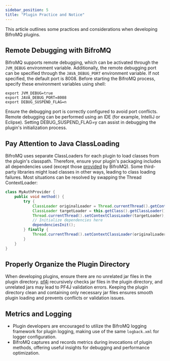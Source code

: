 ```yaml
---
sidebar_position: 5
title: "Plugin Practice and Notice"
---
```


This article outlines some practices and considerations when developing BifroMQ plugins.

## Remote Debugging with BifroMQ

BifroMQ supports remote debugging, which can be activated through the `JVM_DEBUG` environment variable. Additionally, the remote debugging port can be specified through the `JAVA_DEBUG_PORT` environment variable. If not specified, the
default port is 8008. Before starting the BifroMQ process, specify these environment variables using shell:

```shell
export JVM_DEBUG=true
export JAVA_DEBUG_PORT=8008
export DEBUG_SUSPEND_FLAG=n
```

Ensure the debugging port is correctly configured to avoid port conflicts. Remote debugging can be performed using an IDE (for example, IntelliJ or Eclipse). Setting DEBUG_SUSPEND_FLAG=y can assist in debugging the plugin's initialization
process.

## Pay Attention to Java ClassLoading

BifroMQ uses separate ClassLoaders for each plugin to load classes from the plugin's classpath. Therefore, ensure your plugin's packaging includes all dependencies used (except those [provided](intro.md#plugin-deployment) by BifroMQ). Some
third-party libraries might load classes in other ways, leading to class loading failures. Most situations can be resolved by swapping the Thread ContextLoader:

```java
class MyAuthProvider {
    public void method() {
        try {
            ClassLoader originalLoader = Thread.currentThread().getContextClassLoader();
            ClassLoader targetLoader = this.getClass().getClassLoader();
            Thread.currentThread().setContextClassLoader(targetLoader);
            // Initialize dependencies here  
            dependenciesInit();
        } finally {
            Thread.currentThread().setContextClassLoader(originalLoader);
        }
    }
}
```

## Properly Organize the Plugin Directory

When developing plugins, ensure there are no unrelated jar files in the plugin directory. [pf4j](https://pf4j.org) recursively checks jar files in the plugin directory, and unrelated jars may lead to PF4J validation errors. Keeping the
plugin directory clean and containing only necessary jar files ensures smooth plugin loading and prevents conflicts or validation issues.

## Metrics and Logging

- Plugin developers are encouraged to utilize the BifroMQ logging framework for plugin logging, making use of the same `logback.xml` for logger configuration.
- BifroMQ captures and records metrics during invocations of plugin methods, offering useful insights for debugging and performance optimization.